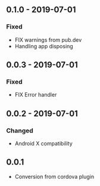 ## 0.1.0 - 2019-07-01

### Fixed

* FIX warnings from pub.dev
* Handling app disposing

## 0.0.3 - 2019-07-01

### Fixed

* FIX Error handler

## 0.0.2 - 2019-07-01

### Changed

* Android X compatibility

## 0.0.1

* Conversion from cordova plugin
